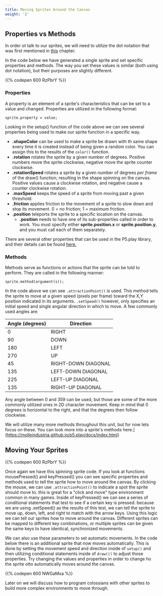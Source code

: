 ```yaml
---
title: Moving Sprites Around the Canvas
weight: '2'
---
```


## Properties vs Methods

In order ot talk to our sprites, we will need to utilize the dot notation that was first mentioned in [this](https://pdm.lsupathways.org/1_introtocoding/3_reuseitwithmodularcode/2_lesson_2/) chapter.

In the code below we have generated a single sprite and set specific properties and methods. The way you set these values is similar (both using dot notation), but their purposes are slightly different.

{{% codepen 600 RzPbrY %}}

### Properties

A property is an element of a sprite's characteristics that can be set to a value and changed. Properties are utilized in the following format:

```
sprite.property = value;
```

Looking in the setup() function of the code above we can see several properties being used to make our sprite function in a specific way.

* **.shapeColor** can be used to make a sprite be drawn with th same shape every time it is created instead of being given a random color. You can assign this to the results of the `color()` function.
* **.rotation** rotates the sprite by a given number of degrees. Positive numbers move the sprite clockwise, negative move the sprite counter clockwise.
* **.rotationSpeed** rotates a sprite by a given number of degrees _per frame_ of the draw() function; resulting in the shape spinning on the canvas. Positive values cause a clockwise rotation, and negative cause a counter clockwise rotation.
* **.maxSpeed** keeps the speed of a sprite from moving past a given threshold.
* **.friction** applies friction to the movement of a sprite to slow down and stop its movement. 0 = no friction; 1 = maximum friction.
* **.position** teleports the sprite to a specific location on the canvas.
  * **.position** needs to have one of its sub-properties called in order to work. You must specify either **sprite.position.x** or **sprite.position.y**, and you must call each of them separately.

There are several other properties that can be used in the P5.play library, and their details can be found [here.](https://molleindustria.github.io/p5.play/docs/index.html)

### Methods

Methods serve as functions or actions that the sprite can be told to perform. They are called in the following manner:

```
sprite.method(argument(s));
```

In the code above we can see `.attractionPoint()` is used. This method tells the sprite to move at a given speed (pixels per frame) toward the X,Y position indicated in its arguments. `.setSpeed()` however, only specifies an initial speed and single angular direction in which to move. A few commonly used angles are:

| Angle (degrees) | Direction                |
| --------------- | ------------------------ |
| 0               | RIGHT                    |
| 90              | DOWN                     |
| 180             | LEFT                     |
| 270             | UP                       |
| 45              | RIGHT-DOWN DIAGONAL      |
| 135             | LEFT-DOWN DIAGONAL       |
| 225             | LEFT-UP DIAGONAL         |
| 135             | RIGHT-UP DIAGONAL        |


Any angle between 0 and 359 can be used, but those are some of the more commonly utilized ones in 2D character movement. Keep in mind that 0 degrees is horizontal to the right, and that the degrees then follow clockwise.

We will utilize many more methods throughout this unit, but for now lets focus on these. You can look more into a sprite's methods here.](https://molleindustria.github.io/p5.play/docs/index.html)

## Moving Your Sprites

{{% codepen 600 RzPbrY %}}

Once again we have this spinning sprite code. If you look at functions mousePressed() and keyPressed() you can see specific properties and methods used to tell the sprite how to move around the canvas. By clicking the mouse, we can use `.attractionPoint()` to indicate a spot the sprite should move to. this is great for a "click and move" type environment common in many games. Inside of keyPressed() we can see a series of conditional statements that test to see if a certain key is pressed. because we are using .setSpeed() as the results of this test, we can tell the sprite to move up, down, left, and right to match with the arrow keys. Using this logic we can tell our sprites how to move around the canvas. Different sprites can be mapped to different key combinations, or multiple sprites can be given the same keys to have identical, synchronized movements.

We can also use these parameters to set automatic movements. In the code below there is an additional sprite that now moves automatically. This is done by setting the movement speed and direction inside of `setup()` and then utilizing conditional statements inside of `draw(()` to adjust those properties. Try changing the values and properties in order to change ho the sprite otto automatically moves around the canvas. 

{{% codepen 600 NWGaMxa %}}

Later on we will discuss how to program colossians with other sprites to build more complex environments to move through. 